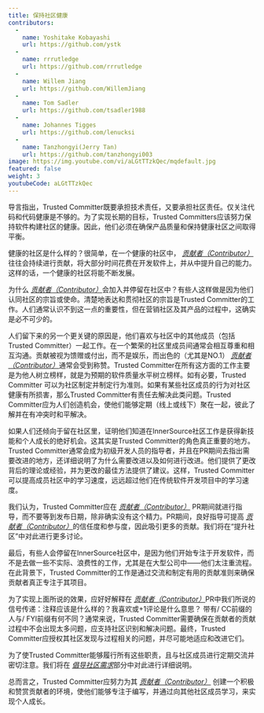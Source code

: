 ```yaml
---
title: 保持社区健康
contributors:
  - 
    name: Yoshitake Kobayashi
    url: https://github.com/ystk
  - 
    name: rrrutledge
    url: https://github.com/rrrutledge
  - 
    name: Willem Jiang
    url: https://github.com/WillemJiang
  - 
    name: Tom Sadler
    url: https://github.com/tsadler1988
  - 
    name: Johannes Tigges
    url: https://github.com/lenucksi
  - 
    name: Tanzhongyi(Jerry Tan)
    url: https://github.com/tanzhongyi003
image: https://img.youtube.com/vi/aLGtTTzkQec/mqdefault.jpg
featured: false
weight: 3
youtubeCode: aLGtTTzkQec
---
```


<div class="paragraph">
<p>导言指出，Trusted Committer既要承担技术责任，又要承担社区责任。仅关注代码和代码健康是不够的。为了实现长期的目标，Trusted Committers应该努力保持软件构建社区的健康。因此，他们必须在确保产品质量和保持健康社区之间取得平衡。</p>
</div>
<div class="paragraph">
<p>健康的社区是什么样的？很简单，在一个健康的社区中， <a href="https://innersourcecommons.org/zh/learn/learning-path/contributor"><em>贡献者（Contributor）</em></a>往往会持续进行贡献，将大部分时间花费在开发软件上，并从中提升自己的能力。这样的话，一个健康的社区将能不断发展。</p>
</div>
<div class="paragraph">
<p>为什么 <a href="https://innersourcecommons.org/zh/learn/learning-path/contributor"><em>贡献者（Contributor）</em></a>会加入并停留在社区中？有些人这样做是因为他们认同社区的宗旨或使命。清楚地表达和贯彻社区的宗旨是Trusted Committer的工作。人们通常认识不到这一点的重要性，但在营销社区及其产品的过程中，这确实是必不可少的。</p>
</div>
<div class="paragraph">
<p>人们留下来的另一个更关键的原因是，他们喜欢与社区中的其他成员（包括Trusted Committer）一起工作。在一个繁荣的社区里成员间通常会相互尊重和相互沟通。贡献被视为馈赠或付出，而不是娱乐，而出色的（尤其是NO.1） <a href="https://innersourcecommons.org/zh/learn/learning-path/contributor"><em>贡献者（Contributor）</em></a>通常会受到称赞。Trusted Committer在所有这方面的工作主要是为他人树立榜样，就是为预期的软件质量水平树立榜样。如有必要，Trusted Committer 可以为社区制定并制定行为准则。如果有某些社区成员的行为对社区健康有所损害，那么Trusted Committer有责任去解决此类问题。Trusted Committer应为人们创造机会，使他们能够定期（线上或线下）聚在一起，彼此了解并在有冲突时和平解决。</p>
</div>
<div class="paragraph">
<p>如果人们还倾向于留在社区里，证明他们知道在InnerSource社区工作是获得新技能和个人成长的绝好机会。这其实是Trusted Committer的角色真正重要的地方。Trusted Committer通常会成为初级开发人员的指导者，并且在PR期间去指出需要改进的地方，还详细说明了为什么需要改进以及如何进行改进。他们提供了更改背后的理论或经验，并为更改的最佳方法提供了建议。这样，Trusted Committer可以提高成员社区中的学习速度，远远超过他们在传统软件开发项目中的学习速度。</p>
</div>
<div class="paragraph">
<p>我们认为，Trusted Committer应在 <a href="https://innersourcecommons.org/zh/learn/learning-path/contributor"><em>贡献者（Contributor）</em></a> PR期间就进行指导，而不要等到发布日期，除非确实没有这个精力。PR期间，良好指导可提高 <a href="https://innersourcecommons.org/zh/learn/learning-path/contributor"><em>贡献者（Contributor）</em></a>的信任度和参与度，因此吸引更多的贡献。我们将在“提升社区”中对此进行更多讨论。</p>
</div>
<div class="paragraph">
<p>最后，有些人会停留在InnerSource社区中，是因为他们开始专注于开发软件，而不是去做一些不实际、浪费性的工作，尤其是在大型公司中——他们太注重流程。在此背景下，Trusted Committer的工作是通过交流和制定有用的贡献准则来确保贡献者真正专注于其项目。</p>
</div>
<div class="paragraph">
<p>为了实现上面所说的效果，应好好解释在 <a href="https://innersourcecommons.org/zh/learn/learning-path/contributor"><em>贡献者（Contributor）</em></a>PR中我们所说的信号传递：注释应该是什么样的？我喜欢或+1评论是什么意思？ 带有/ CC前缀的人与/ FYI前缀有何不同？通常来说，Trusted Committer需要确保在贡献者的贡献过程中不会出现太多问题，应支持社区识别和解决问题。最终，Trusted Committer应授权其社区发现与过程相关的问题，并尽可能地适应和改进它们。</p>
</div>
<div class="paragraph">
<p>为了使Trusted Committer能够履行所有这些职责，且与社区成员进行定期交流并密切注意。我们将在 <a href="https://innersourcecommons.org/zh/learn/learning-path/trusted-committer/06/"><em>倡导社区需求</em></a>部分中对此进行详细说明。</p>
</div>
<div class="paragraph">
<p>总而言之，Trusted Committer应努力为其 <a href="https://innersourcecommons.org/zh/learn/learning-path/contributor"><em>贡献者（Contributor）</em></a> 创建一个积极和赞赏贡献者的环境，使他们能够专注于编写，并通过向其他社区成员学习，来实现个人成长。</p>
</div>
<!--- This file autogenerated from https://github.com/InnerSourceCommons/InnerSourceLearningPath/blob/main/scripts -->